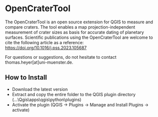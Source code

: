 # OpenCraterTool
The OpenCraterTool is an open source extension for QGIS to measure and compare craters. The tool enables a map projection-independent measurement of crater sizes as basis for accurate dating of planetary surfaces. Scientific publications using the OpenCraterTool are welcome to cite the following article as a reference:
https://doi.org/10.1016/j.pss.2023.105687

For questions or suggestions, do not hesitate to contact thomas.heyer[at]uni-muenster.de.

## How to Install
* Download the latest version
* Extract and copy the entire folder to the QGIS plugin directory (...\Qgis\apps\qgis\python\plugins)
* Activate the plugin (QGIS -> Plugins -> Manage and Install Plugins -> activate)

